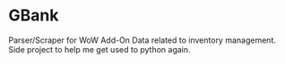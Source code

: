 # GBank
Parser/Scraper for WoW Add-On Data related to inventory management. Side project to help me get used to python again.
